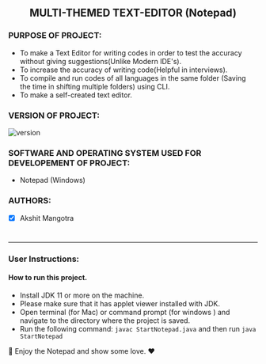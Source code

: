 <h2 align ="center"> MULTI-THEMED TEXT-EDITOR (Notepad)</h2>

<h3> PURPOSE OF PROJECT: </h3>

* To make a Text Editor for writing codes in order to test the accuracy without giving suggestions(Unlike Modern IDE's).
* To increase the accuracy of writing code(Helpful in interviews).
* To compile and run codes of all languages in the same folder (Saving the time in shifting multiple folders) using CLI.
* To make a self-created text editor.

<h3> VERSION OF PROJECT: </h3>

![version](https://img.shields.io/badge/version-1.0-green.svg)
<h3> SOFTWARE AND OPERATING SYSTEM USED FOR DEVELOPEMENT OF PROJECT: </h3>

* Notepad (Windows)

<h3> AUTHORS: </h3>

- [x] Akshit Mangotra<h1>
-------------------------------------------------------------------------------------------

### User Instructions:

#### How to run this project.
* Install JDK 11 or more on the machine.
* Please make sure that it has applet viewer installed with JDK.
* Open terminal (for Mac) or command prompt (for windows ) and navigate to the directory where the project is saved.
* Run the following command: `javac StartNotepad.java` and then run `java StartNotepad`

🙂 Enjoy the Notepad and show some love. ♥ 

